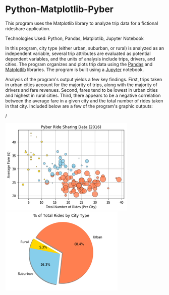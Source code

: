 # Python-Matplotlib-Pyber
This program uses the Matplotlib library to analyze trip data for a fictional rideshare application.

Technologies Used: Python, Pandas, Matplotlib, Jupyter Notebook

In this program, city type (either urban, suburban, or rural) is analyzed as an independent variable, several trip attributes are evaluated as potential dependent variables, and the units of analysis include trips, drivers, and cities. The program organizes and plots trip data using the [Pandas](https://pandas.pydata.org/) and [Matplotlib](https://matplotlib.org/index.html) libraries. The program is built using a [Jupyter](https://jupyter.org/) notebook.

Analysis of the program's output yields a few key findings. First, trips taken in urban cities account for the majority of trips, along with the majority of drivers and fare revenues. Second, fares tend to be lowest in urban cities and highest in rural cities. Third, there appears to be a negative correlation between the average fare in a given city and the total number of rides taken in that city. Included below are a few of the program's graphic outputs:

/

![Image of Scatter Plot Code](images/Pyber_Scatter_Plot.png)![Image of Pie Chart Code](images/Pyber_Pie_Chart.png)
